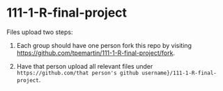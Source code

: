 # 111-1-R-final-project

Files upload two steps:

  1. Each group should have one person fork this repo by visiting <https://github.com/tpemartin/111-1-R-final-project/fork>.
  
  2. Have that person upload all relevant files under `https://github.com/that person's github username}/111-1-R-final-project`.
